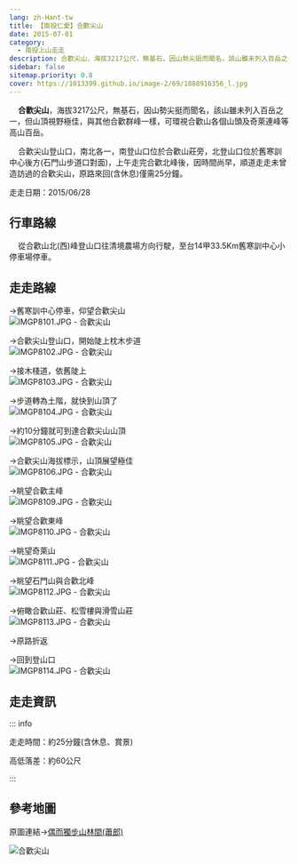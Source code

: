 ```yaml
---
lang: zh-Hant-tw
title: 【南投仁愛】合歡尖山
date: 2015-07-01
category: 
  - 南投上山走走
description: 合歡尖山，海拔3217公尺，無基石，因山勢尖挺而聞名，該山雖未列入百岳之一，但山頂視野極佳，與其他合歡群峰一樣，可環視合歡山各個山頭及奇萊連峰等高山百岳。 合歡尖山登山口，南北各一，南登山口位於合歡山莊旁，北登山口位於舊寒訓中心後方(石門山步道口對面)，上午走完合歡北峰後，因時間尚早，順道走走未曾造訪過的合歡尖山，原路來回(含休息)僅需25分鐘。
sidebar: false
sitemap.priority: 0.8
cover: https://1013399.github.io/image-2/69/1088916356_l.jpg
---
```


    **合歡尖山**，海拔3217公尺，無基石，因山勢尖挺而聞名，該山雖未列入百岳之一，但山頂視野極佳，與其他合歡群峰一樣，可環視合歡山各個山頭及奇萊連峰等高山百岳。  

    合歡尖山登山口，南北各一，南登山口位於合歡山莊旁，北登山口位於舊寒訓中心後方(石門山步道口對面)，上午走完合歡北峰後，因時間尚早，順道走走未曾造訪過的合歡尖山，原路來回(含休息)僅需25分鐘。

<!-- more -->

走走日期：2015/06/28

## 行車路線
    從合歡山北(西)峰登山口往清境農場方向行駛，至台14甲33.5Km舊寒訓中心小停車場停車。

## 走走路線
→舊寒訓中心停車，仰望合歡尖山  
![IMGP8101.JPG - 合歡尖山](https://1013399.github.io/image-2/69/1088914677_l.jpg)

→合歡尖山登山口，開始陡上枕木步道  
![IMGP8102.JPG - 合歡尖山](https://1013399.github.io/image-2/69/1088915765_l.jpg)

→接木棧道，依舊陡上  
![IMGP8103.JPG - 合歡尖山](https://1013399.github.io/image-2/69/1088914678_l.jpg)

→步道轉為土階，就快到山頂了  
![IMGP8104.JPG - 合歡尖山](https://1013399.github.io/image-2/69/1088913686_l.jpg)

→約10分鐘就可到達合歡尖山山頂  
![IMGP8105.JPG - 合歡尖山](https://1013399.github.io/image-2/69/1088914362_l.jpg)

→合歡尖山海拔標示，山頂展望極佳  
![IMGP8106.JPG - 合歡尖山](https://1013399.github.io/image-2/69/1088916448_l.jpg)

→眺望合歡主峰  
![IMGP8109.JPG - 合歡尖山](https://1013399.github.io/image-2/69/1088915174_l.jpg)

→眺望合歡東峰  
![IMGP8110.JPG - 合歡尖山](https://1013399.github.io/image-2/69/1088917245_l.jpg)

→眺望奇萊山  
![IMGP8111.JPG - 合歡尖山](https://1013399.github.io/image-2/69/1088914983_l.jpg)

→眺望石門山與合歡北峰  
![IMGP8112.JPG - 合歡尖山](https://1013399.github.io/image-2/69/1088916356_l.jpg)

→俯瞰合歡山莊、松雪樓與滑雪山莊  
![IMGP8113.JPG - 合歡尖山](https://1013399.github.io/image-2/69/1088916357_l.jpg)

→原路折返

→回到登山口  
![IMGP8114.JPG - 合歡尖山](https://1013399.github.io/image-2/69/1088915656_l.jpg)

## 走走資訊
::: info

走走時間：約25分鐘(含休息、賞景)

高低落差：約60公尺

:::

## 參考地圖
原圖連結→[偶而獨步山林間(蕭郎)](https://f3bc5bac486d13952f7b473abc7ff0120f2fadb0.googledrive.com/host/0ByHgwY2tmBQJMnk1TnVUZnZSbG8/w426/index.htm)  

![合歡尖山](https://1013399.github.io/image-2/69/1088916045_l.jpg)